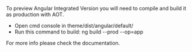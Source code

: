 <p>
	To preview Angular Integrated Version you will need to compile and build it as production with AOT.
</p>
<ul>
	<li>
		Open cmd console in theme/dist/angular/default/
	</li>
	<li>
		Run this command to build: ng build --prod --op=app
	</li>
</ul>
<p>
	For more info please check the documentation.
</p>
